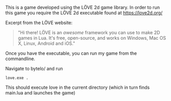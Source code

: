 
This is a game developed using the LÖVE 2d game library.
In order to run this game you require the LÖVE 2d executable found at https://love2d.org/

Excerpt from the LÖVE website: 
> "Hi there! LÖVE is an *awesome* framework you can use to make 2D games in Lua. It's free, open-source, and works on Windows, Mac OS X, Linux, Android and iOS."

Once you have the executable, you can run my game from the commandline.

Navigate to bytelo/ and run 

```
love.exe .
```

This should execute love in the current directory (which in turn finds main.lua and launches the game)